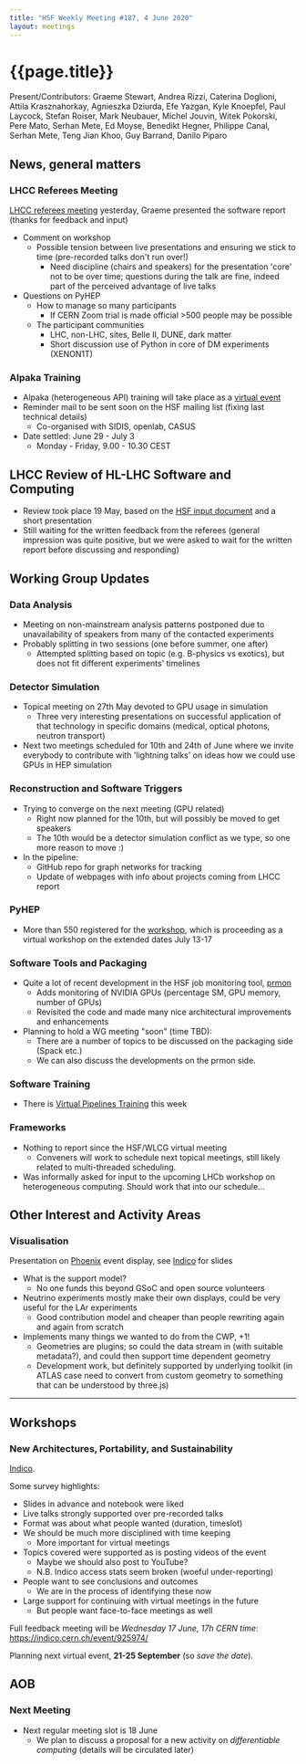 ```yaml
---
title: "HSF Weekly Meeting #187, 4 June 2020"
layout: meetings
---
```


# {{page.title}}

Present/Contributors: Graeme Stewart, Andrea Rizzi, Caterina Doglioni, Attila
Krasznahorkay, Agnieszka Dziurda, Efe Yazgan, Kyle Knoepfel, Paul Laycock,
Stefan Roiser, Mark Neubauer, Michel Jouvin, Witek Pokorski, Pere Mato, Serhan
Mete, Ed Moyse, Benedikt Hegner, Philippe Canal, Serhan Mete, Teng Jian Khoo,
Guy Barrand, Danilo Piparo

## News, general matters

### LHCC Referees Meeting

[LHCC referees meeting](https://indico.cern.ch/event/877841/) yesterday, Graeme
presented the software report (thanks for feedback and input)

- Comment on workshop
  - Possible tension between live presentations and ensuring we stick to time
    (pre-recorded talks don't run over!)
    - Need discipline (chairs and speakers) for the presentation 'core' not to
      be over time; questions during the talk are fine, indeed part of the
      perceived advantage of live talks
- Questions on PyHEP
  - How to manage so many participants
    - If CERN Zoom trial is made official >500 people may be possible
  - The participant communities
    - LHC, non-LHC, sites, Belle II, DUNE, dark matter
    - Short discussion use of Python in core of DM experiments (XENON1T)

### Alpaka Training

- Alpaka (heterogeneous API) training will take place as a
  [virtual event](https://indico.cern.ch/event/912156/)
- Reminder mail to be sent soon on the HSF mailing list (fixing last technical
  details)
  - Co-organised with SIDIS, openlab, CASUS
- Date settled: June 29 - July 3
  - Monday - Friday, 9.00 - 10.30 CEST

## LHCC Review of HL-LHC Software and Computing

- Review took place 19 May, based on the
  [HSF input document](https://zenodo.org/record/3779250) and a short
  presentation
- Still waiting for the written feedback from the referees (general impression
  was quite positive, but we were asked to wait for the written report before
  discussing and responding)

## Working Group Updates

### Data Analysis

- Meeting on non-mainstream analysis patterns postponed due to unavailability of
  speakers from many of the contacted experiments
- Probably splitting in two sessions (one before summer, one after)
  - Attempted splitting based on topic (e.g. B-physics vs exotics), but does not
    fit different experiments' timelines

### Detector Simulation

- Topical meeting on 27th May devoted to GPU usage in simulation
  - Three very interesting presentations on successful application of that
    technology in specific domains (medical, optical photons, neutron transport)
- Next two meetings scheduled for 10th and 24th of June where we invite
  everybody to contribute with 'lightning talks' on ideas how we could use GPUs
  in HEP simulation

### Reconstruction and Software Triggers

- Trying to converge on the next meeting (GPU related)
  - Right now planned for the 10th, but will possibly be moved to get speakers
  - The 10th would be a detector simulation conflict as we type, so one more
    reason to move :)
- In the pipeline:
  - GitHub repo for graph networks for tracking
  - Update of webpages with info about projects coming from LHCC report

### PyHEP

- More than 550 registered for the
  [workshop](https://indico.cern.ch/e/PyHEP2020), which is proceeding as a
  virtual workshop on the extended dates July 13-17

### Software Tools and Packaging

- Quite a lot of recent development in the HSF job monitoring tool,
  [prmon](https://github.com/HSF/prmon)
  - Adds monitoring of NVIDIA GPUs (percentage SM, GPU memory, number of GPUs)
  - Revisited the code and made many nice architectural improvements and
    enhancements
- Planning to hold a WG meeting "soon" (time TBD):
  - There are a number of topics to be discussed on the packaging side (Spack
    etc.)
  - We can also discuss the developments on the prmon side.

### Software Training

- There is [Virtual Pipelines Training](https://indico.cern.ch/event/904759/)
  this week

### Frameworks

- Nothing to report since the HSF/WLCG virtual meeting
  - Conveners will work to schedule next topical meetings, still likely related
    to multi-threaded scheduling.
- Was informally asked for input to the upcoming LHCb workshop on heterogeneous
  computing. Should work that into our schedule...

## Other Interest and Activity Areas

### Visualisation

Presentation on [Phoenix](https://github.com/HSF/phoenix) event display, see
[Indico](https://indico.cern.ch/event/916410/) for slides

- What is the support model?
  - No one funds this beyond GSoC and open source volunteers
- Neutrino experiments mostly make their own displays, could be very useful for
  the LAr experiments
  - Good contribution model and cheaper than people rewriting again and again
    from scratch
- Implements many things we wanted to do from the CWP, +1!
  - Geometries are plugins; so could the data stream in (with suitable
    metadata?), and could then support time dependent geometry
  - Development work, but definitely supported by underlying toolkit (in ATLAS
    case need to convert from custom geometry to something that can be
    understood by three.js)

---

## Workshops

### New Architectures, Portability, and Sustainability

[Indico](https://indico.cern.ch/event/908146/).

Some survey highlights:

- Slides in advance and notebook were liked
- Live talks strongly supported over pre-recorded talks
- Format was about what people wanted (duration, timeslot)
- We should be much more disciplined with time keeping
  - More important for virtual meetings
- Topics covered were supported as is posting videos of the event
  - Maybe we should also post to YouTube?
  - N.B. Indico access stats seem broken (woeful under-reporting)
- People want to see conclusions and outcomes
  - We are in the process of identifying these now
- Large support for continuing with virtual meetings in the future
  - But people want face-to-face meetings as well

Full feedback meeting will be _Wednesday 17 June, 17h CERN time_:
<https://indico.cern.ch/event/925974/>

Planning next virtual event, **21-25 September** (so _save the date_).

## AOB

### Next Meeting

- Next regular meeting slot is 18 June
  - We plan to discuss a proposal for a new activity on _differentiable
    computing_ (details will be circulated later)
